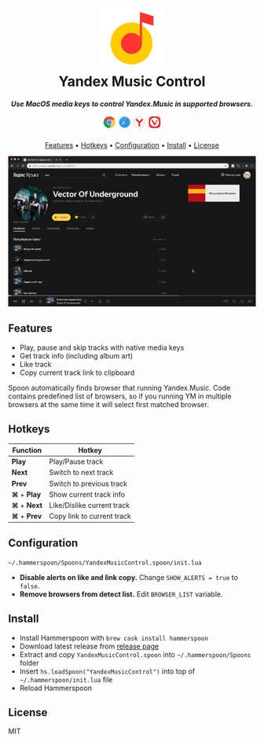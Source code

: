 <h1 align="center">
  <img src=".github/ym.png" alt="Yandex Music Logo" width="128">
  <br>
  Yandex Music Control
</h1>

<h5 align="center">
  Use MacOS media keys to control Yandex.Music in supported browsers.
  <br>
  <br>
  <img src=".github/chrome.svg" width="24">&nbsp;
  <img src=".github/safari.svg" width="24">&nbsp;
  <img src=".github/yandex.svg" width="24">&nbsp;
  <img src=".github/vivaldi.png" width="24">
</h5>

<p align="center">
  <a href="#features">Features</a> •
  <a href="#hotkeys">Hotkeys</a> •
  <a href="#configuration">Configuration</a> •
  <a href="#install">Install</a> •
  <a href="#license">License</a>
</p>

<p align="center">
  <img src=".github/example.gif" alt="Example GIF">
</p>

## Features

- Play, pause and skip tracks with native media keys
- Get track info (including album art)
- Like track
- Copy current track link to clipboard

Spoon automatically finds browser that running Yandex.Music. Code contains predefined list of browsers, so if you running YM in multiple browsers at the same time it will select first matched browser.

## Hotkeys

| **Function**                | **Hotkey**                 |
|-----------------------------|----------------------------|
| **Play**                    | Play/Pause track           |
| **Next**                    | Switch to next track       |
| **Prev**                    | Switch to previous track   |
| **&#8984;** &#43; **Play**  | Show current track info    |
| **&#8984;** &#43; **Next**  | Like/Dislike current track |
| **&#8984;** &#43; **Prev**  | Copy link to current track |

## Configuration

`~/.hammerspoon/Spoons/YandexMusicControl.spoon/init.lua`

- **Disable alerts on like and link copy.** Change `SHOW_ALERTS = true` to `false`.
- **Remove browsers from detect list.** Edit `BROWSER_LIST` variable.

## Install

- Install Hammerspoon with `brew cask install hammerspoon`
- Download latest release from [release page](https://github.com/Ty3uK/YandexMusicControl/releases)
- Extract and copy `YandexMusicControl.spoon` into `~/.hammerspoon/Spoons` folder
- Insert `hs.loadSpoon("YandexMusicControl")` into top of `~/.hammerspoon/init.lua` file
- Reload Hammerspoon

## License

MIT

